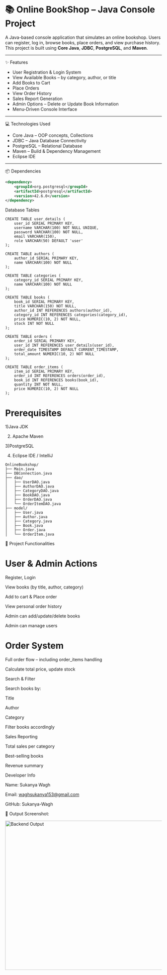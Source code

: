 # 📚 Online BookShop – Java Console Project

A Java-based console application that simulates an online bookshop. Users can register, log in, browse books, place orders, and view purchase history. This project is built using **Core Java**, **JDBC**, **PostgreSQL**, and **Maven**.

---

✨ Features

-  User Registration & Login System 
-  View Available Books – by category, author, or title  
-  Add Books to Cart  
-  Place Orders  
-  View Order History  
-  Sales Report Generation  
-  Admin Options – Delete or Update Book Information  
-  Menu-Driven Console Interface  

---

 💻 Technologies Used

-  Core Java – OOP concepts, Collections  
-  JDBC – Java Database Connectivity  
-  PostgreSQL – Relational Database  
-  Maven – Build & Dependency Management  
-  Eclipse IDE  

---

📦 Dependencies

```xml
<dependency>
    <groupId>org.postgresql</groupId>
    <artifactId>postgresql</artifactId>
    <version>42.6.0</version>
</dependency>
```   

 Database Tables
```
CREATE TABLE user_details (
    user_id SERIAL PRIMARY KEY,
    username VARCHAR(100) NOT NULL UNIQUE,
    password VARCHAR(100) NOT NULL,
    email VARCHAR(150),
    role VARCHAR(50) DEFAULT 'user'
);

CREATE TABLE authors (
    author_id SERIAL PRIMARY KEY,
    name VARCHAR(100) NOT NULL
);

CREATE TABLE categories (
    category_id SERIAL PRIMARY KEY,
    name VARCHAR(100) NOT NULL
);

CREATE TABLE books (
    book_id SERIAL PRIMARY KEY,
    title VARCHAR(150) NOT NULL,
    author_id INT REFERENCES authors(author_id),
    category_id INT REFERENCES categories(category_id),
    price NUMERIC(10, 2) NOT NULL,
    stock INT NOT NULL
);

CREATE TABLE orders (
    order_id SERIAL PRIMARY KEY,
    user_id INT REFERENCES user_details(user_id),
    order_date TIMESTAMP DEFAULT CURRENT_TIMESTAMP,
    total_amount NUMERIC(10, 2) NOT NULL
);

CREATE TABLE order_items (
    item_id SERIAL PRIMARY KEY,
    order_id INT REFERENCES orders(order_id),
    book_id INT REFERENCES books(book_id),
    quantity INT NOT NULL,
    price NUMERIC(10, 2) NOT NULL
);
```
# Prerequisites
1)Java JDK

2) Apache Maven

3)PostgreSQL

4) Eclipse IDE / IntelliJ
```
OnlineBookshop/
├── Main.java
├── DBConnection.java
├── dao/
│   ├── UserDAO.java
│   ├── AuthorDAO.java
│   ├── CategoryDAO.java
│   ├── BookDAO.java
│   ├── OrderDAO.java
│   └── OrderItemDAO.java
├── model/
│   ├── User.java
│   ├── Author.java
│   ├── Category.java
│   ├── Book.java
│   ├── Order.java
│   └── OrderItem.java
```

🔧 Project Functionalities

# User & Admin Actions

Register, Login

View books (by title, author, category)

Add to cart & Place order

View personal order history

Admin can add/update/delete books

Admin can manage users

# Order System
Full order flow – including order_items handling

Calculate total price, update stock

 Search & Filter

Search books by:

 Title

 Author

 Category

 Filter books accordingly

 Sales Reporting
 
 Total sales per category

 Best-selling books

 Revenue summary




Developer Info

Name: Sukanya Wagh

Email: waghsukanya153@gmail.com

GitHub: Sukanya-Wagh


📸 Output Screenshot:

<img width="752" height="480" alt="Backend Output" src="https://github.com/user-attachments/assets/bb9bbc6c-24e0-4b73-87bd-b6750927393e" />
